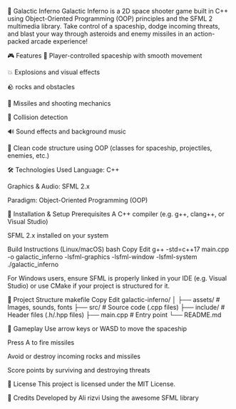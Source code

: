 🚀 Galactic Inferno Galactic Inferno is a 2D space shooter game built in C++ using Object-Oriented Programming (OOP) principles and the SFML 2 multimedia library. Take control of a spaceship, dodge incoming threats, and blast your way through asteroids and enemy missiles in an action-packed arcade experience!

🎮 Features 🚀 Player-controlled spaceship with smooth movement

💥 Explosions and visual effects

🪨 rocks and obstacles

🚀 Missiles and shooting mechanics

🎯 Collision detection

🔊 Sound effects and background music

🧠 Clean code structure using OOP (classes for spaceship, projectiles, enemies, etc.)

🛠️ Technologies Used Language: C++

Graphics & Audio: SFML 2.x

Paradigm: Object-Oriented Programming (OOP)

🚧 Installation & Setup Prerequisites A C++ compiler (e.g. g++, clang++, or Visual Studio)

SFML 2.x installed on your system

Build Instructions (Linux/macOS) bash Copy Edit g++ -std=c++17 main.cpp -o galactic_inferno -lsfml-graphics -lsfml-window -lsfml-system ./galactic_inferno

For Windows users, ensure SFML is properly linked in your IDE (e.g. Visual Studio) or use CMake if your project is structured for it.

📁 Project Structure makefile Copy Edit galactic-inferno/ │ ├── assets/ # Images, sounds, fonts ├── src/ # Source code (.cpp files) ├── include/ # Header files (.h/.hpp files) ├── main.cpp # Entry point └── README.md

🎯 Gameplay Use arrow keys or WASD to move the spaceship

Press A to fire missiles

Avoid or destroy incoming rocks and missiles

Score points by surviving and destroying threats

📜 License This project is licensed under the MIT License.

🙌 Credits Developed by Ali rizvi Using the awesome SFML library
